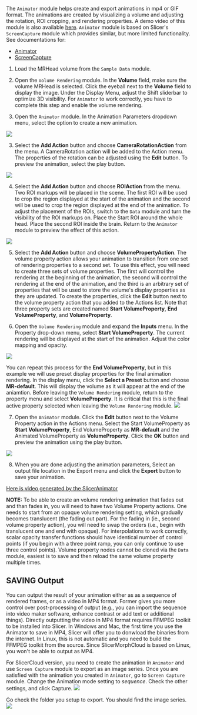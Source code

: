 The `Animator` module helps create and export animations in mp4 or GIF format. The animations are created by visualizing a volume and adjusting the rotation, ROI cropping, and rendering properties. A demo video of this module is also available [here](https://youtu.be/9GBekYcJR4E). `Animator` module is based on Slicer's `ScreenCapture` module which provides similar, but more limited functionality. See documentations for:
   * [Animator](https://github.com/SlicerMorph/SlicerMorph/tree/master/Docs/Animator)
   * [ScreenCapture](https://www.slicer.org/wiki/Documentation/Nightly/Modules/ScreenCapture)

1. Load the MRHead volume from the `Sample Data` module.

2. Open the `Volume Rendering` module. In the **Volume** field, make sure the volume MRHead is selected. Click the eyeball next to the **Volume** field to display the image. Under the Display Menu, adjust the Shift sliderbar to optimize 3D visibility. For `Animator` to work correctly, you have to complete this step and enable the volume rendering. 

2. Open the `Animator`  module. In the Animation Parameters dropdown menu, select the option to create a new animation. 
<img src="./images/animatorModule.png">

3. Select the **Add Action** button and choose **CameraRotationAction** from the menu. A CameraRotation action will be added to the Action menu. The properties of the rotation can be adjusted using the **Edit** button. To preview the animation, select the play button. 
<img src="./images/addCamera.png">

4. Select the **Add Action** button and choose **ROIAction** from the menu. Two ROI markups will be placed in the scene. The first ROI will be used to crop the region displayed at the start of the animation and the second will be used to crop the region displayed at the end of the animation. To adjust the placement of the ROIs, switch to the `Data` module and turn the visibility of the ROI markups on. Place the Start ROI around the whole head. Place the second ROI inside the brain. Return to the `Animator` module to preview the effect of this action. 
<img src="./images/selectROI.png">

5. Select the **Add Action** button and choose **VolumePropertyAction**. The volume property action allows your animation to transition from one set of rendering properties to a second set. To use this effect, you will need to create three sets of volume properties. The first will control the rendering at the beginning of the animation, the second will control the rendering at the end of the animation, and the third is an arbitrary set of properties that will be used to store the volume's display properties as they are updated. To create the properties, click the **Edit** button next to the volume property action that you added to the Actions list. Note that three property sets are created  named **Start VolumeProperty**, **End VolumeProperty**, and **VolumeProperty**. 

6. Open the `Volume Rendering` module and expand the **Inputs** menu. In the Property drop-down menu, select **Start VolumeProperty**. The current rendering will be displayed at the start of the animation. Adjust the color mapping and opacity. 
<img src="./images/startProperty.png">

You can repeat this process for the **End VolumeProperty**, but in this example we will use preset display properties for the final animation rendering. In the display menu, click the **Select a Preset** button and choose **MR-default**. This will display the volume as it will appear at the end of the aniamtion. Before leaving  the `Volume Rendering` module, return to the property menu and select **VolumeProperty**. It is critical that this is the final active property selected when leaving the `Volume Rendering` module.
<img src="./images/endProperty.png">

7. Open the `Animator` module. Click the **Edit** button next to the Volume Property action in the Actions menu. Select the Start VolumeProperty as **Start VolumeProperty**, End VolumeProperty as **MR-default** and the Animated VolumeProperty as **VolumeProperty**. Click the **OK** button and preview the animation using the play button.
<img src="./images/volumeProperty.png">

8. When you are done adjusting the animation parameters, Select an output file location in the Export menu and click the **Export** button to save your animation.

[Here is video generated by the SlicerAnimator](https://www.youtube.com/watch?v=oGtvTOhIFtA)

**NOTE:** To be able to create an volume rendering animation that fades out and than fades in, you will need to have two Volume Property actions. One needs to start from an opaque volume rendering setting, which gradually becomes translucent (the fading out part). For the fading in (ie., second volume property action), you will need to swap the orders (i.e., begin with translucent one and end with opaque). For interpolations to work correctly, scalar opacity transfer functions should have identical number of control points (if you begin with a three point ramp, you can only continue to use three control points). Volume property nodes cannot be cloned via the `Data` module, easiest is to save and then reload the same volume property multiple times.    

## SAVING Output
You can output the result of your animation either as as a sequence of rendered frames, or as a video in MP4 format. Former gives you more control over post-processing of output (e.g., you can import the sequence into video maker software, enhance contrast or add text or additional things). Directly outputting the video in MP4 format requires FFMPEG toolkit to be installed into Slicer. In Windows and Mac, the first time you use the Animator to save in MP4, Slicer will offer you to donwload the binaries from the internet. In Linux, this is not automatic and you need to build the FFMPEG toolkit from the source. Since SlicerMorphCloud is based on Linux, you won't be able to output as MP4. 

For SlicerCloud version, you need to create the animation in `Animator` and use `Screen Capture` module to export as an image series. Once you are satisfied with the animation you created in `Animator`, go to `Screen Capture` module. Change the Animation mode setting to _sequence_. Check the other settings, and click Capture.
<img src="./images/cloudexport2.PNG">

Go check the folder you setup to export. You should find the image series.
<img src="./images/cloudexport3.PNG">


